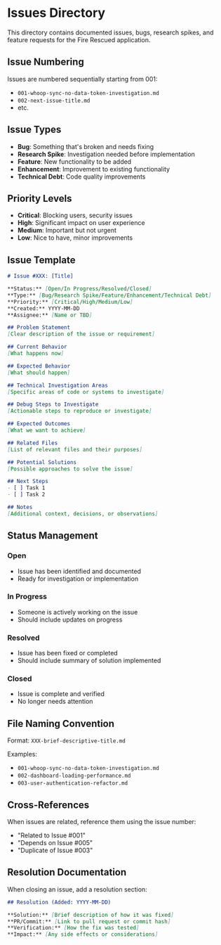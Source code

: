 # Issues Directory

This directory contains documented issues, bugs, research spikes, and feature requests for the Fire Rescued application.

## Issue Numbering

Issues are numbered sequentially starting from 001:
- `001-whoop-sync-no-data-token-investigation.md`
- `002-next-issue-title.md`
- etc.

## Issue Types

- **Bug**: Something that's broken and needs fixing
- **Research Spike**: Investigation needed before implementation
- **Feature**: New functionality to be added
- **Enhancement**: Improvement to existing functionality
- **Technical Debt**: Code quality improvements

## Priority Levels

- **Critical**: Blocking users, security issues
- **High**: Significant impact on user experience
- **Medium**: Important but not urgent
- **Low**: Nice to have, minor improvements

## Issue Template

```markdown
# Issue #XXX: [Title]

**Status:** [Open/In Progress/Resolved/Closed]  
**Type:** [Bug/Research Spike/Feature/Enhancement/Technical Debt]  
**Priority:** [Critical/High/Medium/Low]  
**Created:** YYYY-MM-DD  
**Assignee:** [Name or TBD]  

## Problem Statement
[Clear description of the issue or requirement]

## Current Behavior
[What happens now]

## Expected Behavior  
[What should happen]

## Technical Investigation Areas
[Specific areas of code or systems to investigate]

## Debug Steps to Investigate
[Actionable steps to reproduce or investigate]

## Expected Outcomes
[What we want to achieve]

## Related Files
[List of relevant files and their purposes]

## Potential Solutions
[Possible approaches to solve the issue]

## Next Steps
- [ ] Task 1
- [ ] Task 2

## Notes
[Additional context, decisions, or observations]
```

## Status Management

### Open
- Issue has been identified and documented
- Ready for investigation or implementation

### In Progress  
- Someone is actively working on the issue
- Should include updates on progress

### Resolved
- Issue has been fixed or completed
- Should include summary of solution implemented

### Closed
- Issue is complete and verified
- No longer needs attention

## File Naming Convention

Format: `XXX-brief-descriptive-title.md`

Examples:
- `001-whoop-sync-no-data-token-investigation.md`
- `002-dashboard-loading-performance.md`
- `003-user-authentication-refactor.md`

## Cross-References

When issues are related, reference them using the issue number:
- "Related to Issue #001"
- "Depends on Issue #005"
- "Duplicate of Issue #003"

## Resolution Documentation

When closing an issue, add a resolution section:

```markdown
## Resolution (Added: YYYY-MM-DD)

**Solution:** [Brief description of how it was fixed]
**PR/Commit:** [Link to pull request or commit hash]
**Verification:** [How the fix was tested]
**Impact:** [Any side effects or considerations]
``` 